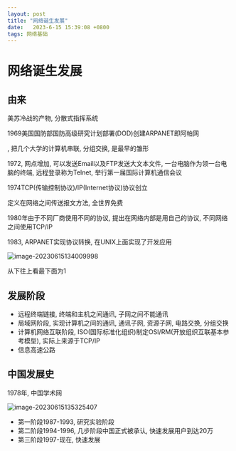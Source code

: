 ```yaml
---
layout: post
title: "网络诞生发展" 
date:   2023-6-15 15:39:08 +0800
tags: 网络基础
---
```


# 网络诞生发展



## 由来

美苏冷战的产物, 分散式指挥系统

1969美国国防部国防高级研究计划部署(DOD)创建ARPANET即阿帕网

, 把几个大学的计算机串联, 分组交换, 是最早的雏形

1972, 网点增加, 可以发送Email以及FTP发送大文本文件, 一台电脑作为领一台电脑的终端, 远程登录称为Telnet, 举行第一届国际计算机通信会议

1974TCP(传输控制协议)/IP(Internet协议)协议创立

定义在网络之间传送报文方法, 全世界免费

1980年由于不同厂商使用不同的协议, 提出在网络内部是用自己的协议, 不同网络之间使用TCP/IP

1983, ARPANET实现协议转换, 在UNIX上面实现了开发应用

![image-20230615134009998](E:\a学习\笔记\img\image-20230615134009998.png)

从下往上看最下面为1

## 发展阶段

+   远程终端链接, 终端和主机之间通讯, 子网之间不能通讯
+   局域网阶段, 实现计算机之间的通讯, 通讯子网, 资源子网, 电路交换, 分组交换
+   计算机网络互联阶段, ISO(国际标准化组织)制定OSI/RM(开放组织互联基本参考模型), 实际上来源于TCP/IP
+   信息高速公路

## 中国发展史

1978年, 中国学术网

![image-20230615135325407](E:\a学习\笔记\img\image-20230615135325407.png)

+   第一阶段1987-1993, 研究实验阶段
+   第二阶段1994-1996, 几步阶段中国正式被承认, 快速发展用户到达20万
+   第三阶段1997-现在, 快速发展





























